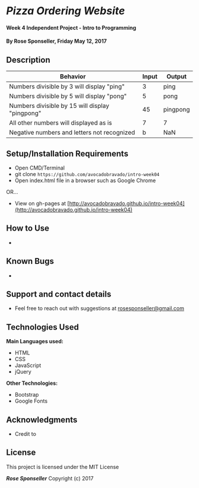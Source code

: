 # _Pizza Ordering Website_

#### Week 4 Independent Project - Intro to Programming

#### By **Rose Sponseller, Friday May 12, 2017**

## Description

 | Behavior                                       |  Input | Output    |
 | ---------------------------------------------- | ------ | --------- |
 | Numbers divisible by 3 will display "ping"     | 3      | ping      |
 | Numbers divisible by 5 will display "pong"     | 5      | pong      |
 | Numbers divisible by 15 will display "pingpong"| 45     | pingpong  |
 | All other numbers will displayed as is         | 7      | 7         |
 | Negative numbers and letters not recognized    | b      | NaN       |

## Setup/Installation Requirements

* Open CMD/Terminal
* git clone `https://github.com/avocadobravado/intro-week04`
* Open index.html file in a browser such as Google Chrome

OR...

* View on gh-pages at [http://avocadobravado.github.io/intro-week04](http://avocadobravado.github.io/intro-week04)

## How to Use

*

## Known Bugs

*

## Support and contact details

* Feel free to reach out with suggestions at rosesponseller@gmail.com

## Technologies Used

**Main Languages used:**

* HTML
* CSS
* JavaScript
* jQuery

**Other Technologies:**

* Bootstrap
* Google Fonts


## Acknowledgments

* Credit to 

## License

This project is licensed under the MIT License

**_Rose Sponseller_** Copyright (c) 2017
